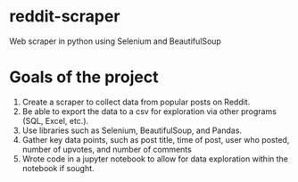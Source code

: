 # reddit-scraper
Web scraper in python using Selenium and BeautifulSoup


# Goals of the project
1. Create a scraper to collect data from popular posts on Reddit.
2. Be able to export the data to a csv for exploration via other programs (SQL, Excel, etc.).
3. Use libraries such as Selenium, BeautifulSoup, and Pandas.
4. Gather key data points, such as post title, time of post, user who posted, number of upvotes, and number of comments
5. Wrote code in a jupyter notebook to allow for data exploration within the notebook if sought.
